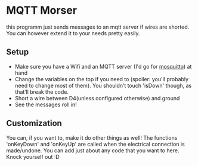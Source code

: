 # MQTT Morser

this programm just sends messages to an mqtt server if wires are shorted. You can however extend it to your needs pretty easily.

## Setup

- Make sure you have a Wifi and an MQTT server (I'd go for [mosquitto](https://mosquitto.org/)) at hand
- Change the variables on the top if you need to (spoiler: you'll probably need to change most of them). You shouldn’t touch 'isDown' though, as that’ll break the code.
- Short a wire between D4(unless configured otherwise) and ground
- See the messages roll in!

## Customization

You can, if you want to, make it do other things as well! The functions 'onKeyDown' and 'onKeyUp' are called when the electrical connection is made/undone. You can add just about any code that you want to here. Knock yourself out :D
